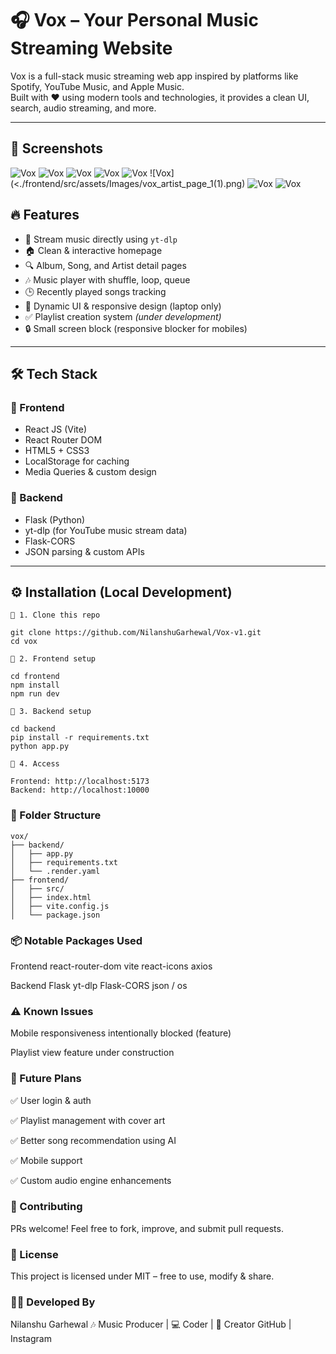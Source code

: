# 🎧 Vox – Your Personal Music Streaming Website

Vox is a full-stack music streaming web app inspired by platforms like Spotify, YouTube Music, and Apple Music.  
Built with ❤️ using modern tools and technologies, it provides a clean UI, search, audio streaming, and more.

---

## 📸 Screenshots

![Vox](./frontend/src/assets/Images/vox_home_page.png)
![Vox](./frontend/src/assets/Images/vox_search.png)
![Vox](./frontend/src/assets/Images/vox_album_page_2.png)
![Vox](./frontend/src/assets/Images/vox_artist_page_1.png)
![Vox](./frontend/src/assets/Images/vox_artist_page_2.png)
![Vox](<./frontend/src/assets/Images/vox_artist_page_1(1).png)
![Vox](./frontend/src/assets/Images/vox_artist_album_page.png)
![Vox](./frontend/src/assets/Images/vox_queue_popup.png)

## 🔥 Features

- 🎵 Stream music directly using `yt-dlp`
- 🏠 Clean & interactive homepage
- 🔍 Album, Song, and Artist detail pages
- 🎶 Music player with shuffle, loop, queue
- 🕒 Recently played songs tracking
- 🎨 Dynamic UI & responsive design (laptop only)
- ✅ Playlist creation system _(under development)_
- 🔒 Small screen block (responsive blocker for mobiles)

---

## 🛠 Tech Stack

### 🔹 Frontend

- React JS (Vite)
- React Router DOM
- HTML5 + CSS3
- LocalStorage for caching
- Media Queries & custom design

### 🔹 Backend

- Flask (Python)
- yt-dlp (for YouTube music stream data)
- Flask-CORS
- JSON parsing & custom APIs

---

## ⚙️ Installation (Local Development)

```
🔹 1. Clone this repo

git clone https://github.com/NilanshuGarhewal/Vox-v1.git
cd vox

🔹 2. Frontend setup

cd frontend
npm install
npm run dev

🔹 3. Backend setup

cd backend
pip install -r requirements.txt
python app.py

🔹 4. Access

Frontend: http://localhost:5173
Backend: http://localhost:10000
```

### 🧠 Folder Structure

```
vox/
├── backend/
│   ├── app.py
│   ├── requirements.txt
│   └── .render.yaml
├── frontend/
│   ├── src/
│   ├── index.html
│   ├── vite.config.js
│   └── package.json
```

### 📦 Notable Packages Used

Frontend
react-router-dom
vite
react-icons
axios

Backend
Flask
yt-dlp
Flask-CORS
json / os

### ⚠️ Known Issues

Mobile responsiveness intentionally blocked (feature)

Playlist view feature under construction

### 📌 Future Plans

✅ User login & auth

✅ Playlist management with cover art

✅ Better song recommendation using AI

✅ Mobile support

✅ Custom audio engine enhancements

### 🤝 Contributing

PRs welcome!
Feel free to fork, improve, and submit pull requests.

### 📜 License

This project is licensed under MIT – free to use, modify & share.

### 🧑‍💻 Developed By

Nilanshu Garhewal
🎶 Music Producer | 💻 Coder | 🧠 Creator
GitHub | Instagram
